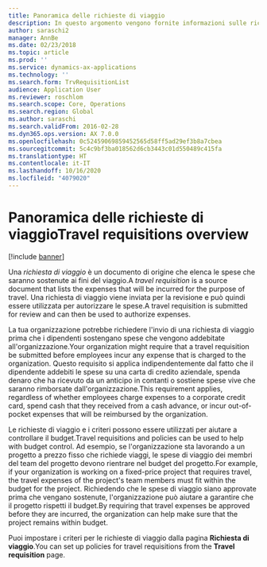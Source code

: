 ```yaml
---
title: Panoramica delle richieste di viaggio
description: In questo argomento vengono fornite informazioni sulle richieste di viaggio. Una richiesta di viaggio documenta le spese che saranno sostenute ai fini del viaggio.
author: saraschi2
manager: AnnBe
ms.date: 02/23/2018
ms.topic: article
ms.prod: ''
ms.service: dynamics-ax-applications
ms.technology: ''
ms.search.form: TrvRequisitionList
audience: Application User
ms.reviewer: roschlom
ms.search.scope: Core, Operations
ms.search.region: Global
ms.author: saraschi
ms.search.validFrom: 2016-02-28
ms.dyn365.ops.version: AX 7.0.0
ms.openlocfilehash: 0c52459069859452565d58ff5ad29ef3b8a7cbea
ms.sourcegitcommit: 5c4c9bf3ba018562d6cb3443c01d550489c415fa
ms.translationtype: HT
ms.contentlocale: it-IT
ms.lasthandoff: 10/16/2020
ms.locfileid: "4079020"
---
```

# <a name="travel-requisitions-overview"></a><span data-ttu-id="9da37-104">Panoramica delle richieste di viaggio</span><span class="sxs-lookup"><span data-stu-id="9da37-104">Travel requisitions overview</span></span>

[!include [banner](../includes/banner.md)]

<span data-ttu-id="9da37-105">Una *richiesta di viaggio* è un documento di origine che elenca le spese che saranno sostenute ai fini del viaggio.</span><span class="sxs-lookup"><span data-stu-id="9da37-105">A *travel requisition* is a source document that lists the expenses that will be incurred for the purpose of travel.</span></span> <span data-ttu-id="9da37-106">Una richiesta di viaggio viene inviata per la revisione e può quindi essere utilizzata per autorizzare le spese.</span><span class="sxs-lookup"><span data-stu-id="9da37-106">A travel requisition is submitted for review and can then be used to authorize expenses.</span></span>

<span data-ttu-id="9da37-107">La tua organizzazione potrebbe richiedere l'invio di una richiesta di viaggio prima che i dipendenti sostengano spese che vengono addebitate all'organizzazione.</span><span class="sxs-lookup"><span data-stu-id="9da37-107">Your organization might require that a travel requisition be submitted before employees incur any expense that is charged to the organization.</span></span> <span data-ttu-id="9da37-108">Questo requisito si applica indipendentemente dal fatto che il dipendente addebiti le spese su una carta di credito aziendale, spenda denaro che ha ricevuto da un anticipo in contanti o sostiene spese vive che saranno rimborsate dall'organizzazione.</span><span class="sxs-lookup"><span data-stu-id="9da37-108">This requirement applies, regardless of whether employees charge expenses to a corporate credit card, spend cash that they received from a cash advance, or incur out-of-pocket expenses that will be reimbursed by the organization.</span></span>

<span data-ttu-id="9da37-109">Le richieste di viaggio e i criteri possono essere utilizzati per aiutare a controllare il budget.</span><span class="sxs-lookup"><span data-stu-id="9da37-109">Travel requisitions and policies can be used to help with budget control.</span></span> <span data-ttu-id="9da37-110">Ad esempio, se l'organizzazione sta lavorando a un progetto a prezzo fisso che richiede viaggi, le spese di viaggio dei membri del team del progetto devono rientrare nel budget del progetto.</span><span class="sxs-lookup"><span data-stu-id="9da37-110">For example, if your organization is working on a fixed-price project that requires travel, the travel expenses of the project's team members must fit within the budget for the project.</span></span> <span data-ttu-id="9da37-111">Richiedendo che le spese di viaggio siano approvate prima che vengano sostenute, l'organizzazione può aiutare a garantire che il progetto rispetti il budget.</span><span class="sxs-lookup"><span data-stu-id="9da37-111">By requiring that travel expenses be approved before they are incurred, the organization can help make sure that the project remains within budget.</span></span>

<span data-ttu-id="9da37-112">Puoi impostare i criteri per le richieste di viaggio dalla pagina **Richiesta di viaggio**.</span><span class="sxs-lookup"><span data-stu-id="9da37-112">You can set up policies for travel requisitions from the **Travel requisition** page.</span></span>
